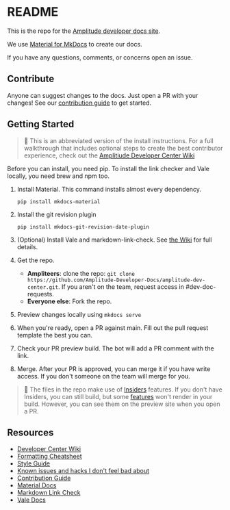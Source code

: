 <!-- markdownlint-disable-file -->
<!-- markdown-link-check-disable -->
<!-- vale off -->

# README

This is the repo for the [Amplitude developer docs site](https://docs.developers.amplitude.com).

We use [Material for MkDocs](https://github.com/squidfunk/mkdocs-material) to create our docs.

If you have any questions, comments, or concerns open an issue.

## Contribute

Anyone can suggest changes to the docs. Just open a PR with your changes! See our [contribution guide](CONTRIBUTING.md) to get started.

## Getting Started

> :pushpin: This is an abbreviated version of the install instructions. For a full walkthrough that includes optional steps to create the best contributor experience, check out the [Amplitiude Developer Center Wiki](https://github.com/Amplitude-Developer-Docs/amplitude-dev-center/wiki)

  Before you can install, you need pip. To install the link checker and Vale locally, you need brew and npm too.

1. Install Material. This command installs almost every dependency.

    `pip install mkdocs-material`

2. Install the git revision plugin

    `pip install mkdocs-git-revision-date-plugin`

3. (Optional) Install Vale and markdown-link-check. See [the Wiki](https://github.com/Amplitude-Developer-Docs/amplitude-dev-center/wiki#install) for full details.
4. Get the repo.
   -  **Ampliteers**: clone the repo: `git clone https://github.com/Amplitude-Developer-Docs/amplitude-dev-center.git`. If you aren't on the team, request access in #dev-doc-requests.
   - **Everyone else**: Fork the repo.
5. Preview changes locally using `mkdocs serve`
6. When you're ready, open a PR against main. Fill out the pull request template the best you can.
7. Check your PR preview build. The bot will add a PR comment with the link. 
8. Merge. After your PR is approved, you can merge it if you have write access. If you don't someone on the team will merge for you. 

>:pushpin: The files in the repo make use of [Insiders](https://squidfunk.github.io/mkdocs-material/insiders/) features. If you don't have Insiders, you can still build, but some [features](https://squidfunk.github.io/mkdocs-material/insiders/#available-features) won't render in your build. However, you can see them on the preview site when you open a PR.

## Resources

- [Developer Center Wiki](https://github.com/Amplitude-Developer-Docs/amplitude-dev-center/wiki)
- [Formatting Cheatsheet](https://github.com/Amplitude-Developer-Docs/amplitude-dev-center/wiki/Formatting-Cheatsheet)
- [Style Guide](https://github.com/Amplitude-Developer-Docs/amplitude-dev-center/wiki/Style-Guide)
- [Known issues and hacks I don't feel bad about](https://github.com/Amplitude-Developer-Docs/amplitude-dev-center/wiki#known-issues-and-hacks-i-dont-feel-bad-about)
- [Contribution Guide](CONTRIBUTING.md)
- [Material Docs](https://squidfunk.github.io/mkdocs-material/)
- [Markdown Link Check](https://github.com/tcort/markdown-link-check)
- [Vale Docs](https://docs.errata.ai/)
